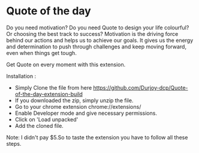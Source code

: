 # Quote of the day

Do you need motivation? Do you need Quote to design your life colourful? Or choosing the best track to success?
Motivation is the driving force behind our actions and helps us to achieve our goals. It gives us the energy and determination to push through challenges and keep moving forward, even when things get tough. 

Get Quote on every moment with this extension.

Installation : 
- Simply Clone the file from here https://github.com/Durjoy-dcp/Quote-of-the-day-extension-build 
- If you downloaded the zip, simply unzip the file.
- Go to your chrome extension chrome://extensions/
- Enable Developer mode and give necessary permissions.
- Click on 'Load unpacked'
- Add the cloned file.

Note: I didn't pay $5.So to taste the extension you have to follow all these steps.